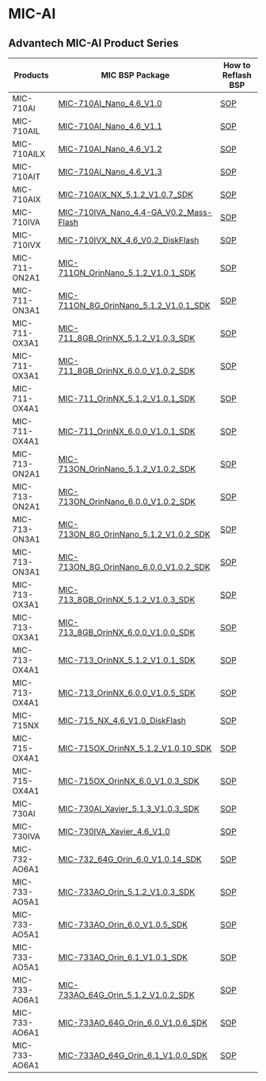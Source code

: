 # MIC-AI
## Advantech MIC-AI Product Series
| Products      | MIC BSP Package          | How to Reflash BSP |
|---------------|--------------------------|--------------------|
| MIC-710AI   | [MIC-710AI_Nano_4.6_V1.0](https://www.dropbox.com/scl/fo/dr6zcn9vfq8eokdh9uug0/AJhANbdXfoBxSA7g8ZL_rRQ/MIC-710AI/MIC-710AI_Nano_4.6_V1.0_DiskFlash?dl=0&rlkey=css95k1m3b0698nn4wrvwisva&subfolder_nav_tracking=1) | [SOP](https://www.dropbox.com/scl/fo/dr6zcn9vfq8eokdh9uug0/AO0cOUE36ilGHkN2oXdDnKE/MIC-710AI/MIC-710AI_Nano_4.6_V1.0_DiskFlash/MIC-710AI_Nano_4.6_V1.0_DiskFlash_SOP.pdf?rlkey=css95k1m3b0698nn4wrvwisva&dl=0) |
| MIC-710AIL  | [MIC-710AI_Nano_4.6_V1.1](https://www.dropbox.com/scl/fo/dr6zcn9vfq8eokdh9uug0/AMf524feBVXOuU4CMYzt7yc/MIC-710AIL/MIC-710AIL_Nano_4.6_V1.2_DiskFlash?dl=0&rlkey=css95k1m3b0698nn4wrvwisva&subfolder_nav_tracking=1) | [SOP](https://www.dropbox.com/scl/fo/dr6zcn9vfq8eokdh9uug0/AMg5WIeOmwGqvdQpacVi708/MIC-710AIL/MIC-710AIL_Nano_4.6_V1.2_DiskFlash/MIC-710AIL_Nano_4.6_V1.2_DiskFlash_SOP.pdf?rlkey=css95k1m3b0698nn4wrvwisva&dl=0) |
| MIC-710AILX   | [MIC-710AI_Nano_4.6_V1.2](https://www.dropbox.com/scl/fo/dr6zcn9vfq8eokdh9uug0/AE203f9WMCY4a63SrFb1rlM/MIC-710AILT/MIC-710AILT_TX2NX_4.6_V1.0_DiskFlash?dl=0&rlkey=css95k1m3b0698nn4wrvwisva&subfolder_nav_tracking=1) | [SOP](https://www.dropbox.com/scl/fo/dr6zcn9vfq8eokdh9uug0/ANsNNV5I2C-iRDXLrfNQ2jM/MIC-710AILT/MIC-710AILT_TX2NX_4.6_V1.0_DiskFlash/MIC-710AILT_TX2NX_4.6_V1.0_DiskFlash_SOP.pdf?rlkey=css95k1m3b0698nn4wrvwisva&dl=0) |
| MIC-710AIT    | [MIC-710AI_Nano_4.6_V1.3](https://www.dropbox.com/scl/fo/dr6zcn9vfq8eokdh9uug0/AOWQ8r59A36XBeeTdrlBA1I/MIC-710AIT/MIC-710AIT_TX2NX_4.6_V1.0_DiskFlash?dl=0&rlkey=css95k1m3b0698nn4wrvwisva&subfolder_nav_tracking=1) | [SOP](https://www.dropbox.com/scl/fo/dr6zcn9vfq8eokdh9uug0/AKJp3i59lF9EGRv2YC_pepM/MIC-710AIT/MIC-710AIT_TX2NX_4.6_V1.0_DiskFlash/MIC-710AIT_TX2NX_4.6_V1.0_DiskFlash_SOP.pdf?rlkey=css95k1m3b0698nn4wrvwisva&dl=0) |
| MIC-710AIX    | [MIC-710AIX_NX_5.1.2_V1.0.7_SDK](https://www.dropbox.com/scl/fo/dr6zcn9vfq8eokdh9uug0/APXwxTe382WUr5ReA5NJub4/MIC-710AIX/MIC-710AIX_NX_5.1.2_V1.0.7_SDK?dl=0&rlkey=css95k1m3b0698nn4wrvwisva&subfolder_nav_tracking=1) | [SOP](https://www.dropbox.com/scl/fo/dr6zcn9vfq8eokdh9uug0/AITPg21lirRpeI8l4X7LbHw/MIC-710AIX/MIC-710AIX_NX_5.1.2_V1.0.7_SDK/MIC-710AIX_NX_5.1.2_V1.0.7_SDK_SOP.pdf?rlkey=css95k1m3b0698nn4wrvwisva&dl=0) |
| MIC-710IVA    | [MIC-710IVA_Nano_4.4-GA_V0.2_Mass-Flash](https://www.dropbox.com/scl/fo/dr6zcn9vfq8eokdh9uug0/AMBgavQcw-TNYTheSRi4JG8/MIC-710IVA/MIC-710IVA_Nano_4.4-GA_V0.2_Mass-Flash?dl=0&rlkey=css95k1m3b0698nn4wrvwisva&subfolder_nav_tracking=1) | [SOP](https://www.dropbox.com/scl/fo/dr6zcn9vfq8eokdh9uug0/AEID_lFKWBcbKnfxn9YpsNU/MIC-710IVA/MIC-710IVA_Nano_4.4-GA_V0.2_Mass-Flash/MIC-710IVA_Nano_4.4-GA_V0.2_Mass-Flash_SOP.pdf?rlkey=css95k1m3b0698nn4wrvwisva&dl=0) |
| MIC-710IVX    | [MIC-710IVX_NX_4.6_V0.2_DiskFlash](https://www.dropbox.com/scl/fo/dr6zcn9vfq8eokdh9uug0/AAB5i5DhizDwfymN9P5ZqD8/MIC-710IVX/MIC-710IVX_NX_4.6_V0.2_DiskFlash?dl=0&rlkey=css95k1m3b0698nn4wrvwisva&subfolder_nav_tracking=1) | [SOP](https://www.dropbox.com/scl/fo/dr6zcn9vfq8eokdh9uug0/AHO3_k1lXYWCRmtVBL8y4T0/MIC-710IVX/MIC-710IVX_NX_4.6_V0.2_DiskFlash/MIC-710IVX_NX_4.6_V0.2_DiskFlash_SOP.pdf?rlkey=css95k1m3b0698nn4wrvwisva&dl=0) |
| MIC-711-ON2A1 | [MIC-711ON_OrinNano_5.1.2_V1.0.1_SDK](https://www.dropbox.com/scl/fo/dr6zcn9vfq8eokdh9uug0/AJoGY-gOnIveViZKkHG2jHs/MIC-711(D)-ON/MIC-711(D)-ON2A1/MIC-711ON_OrinNano_5.1.2_V1.0.1_SDK?dl=0&rlkey=css95k1m3b0698nn4wrvwisva&subfolder_nav_tracking=1) | [SOP](https://www.dropbox.com/scl/fo/dr6zcn9vfq8eokdh9uug0/AJUeDdkopHa7m0m8TNUR-7s/MIC-711%28D%29-ON/MIC-711%28D%29-ON2A1/MIC-711ON_OrinNano_5.1.2_V1.0.1_SDK/MIC-711-ON_Flash_SOP.pdf?rlkey=css95k1m3b0698nn4wrvwisva&dl=0) |
| MIC-711-ON3A1 | [MIC-711ON_8G_OrinNano_5.1.2_V1.0.1_SDK](https://www.dropbox.com/scl/fo/dr6zcn9vfq8eokdh9uug0/AO6EpxrZ2bv5raBayWc6tXk/MIC-711(D)-ON/MIC-711(D)-ON3A1/MIC-711ON_8G_OrinNano_5.1.2_V1.0.1_SDK?dl=0&rlkey=css95k1m3b0698nn4wrvwisva&subfolder_nav_tracking=1) | [SOP](https://www.dropbox.com/scl/fo/dr6zcn9vfq8eokdh9uug0/ACmCoERJLyQ82_4VpLQJGao/MIC-711%28D%29-ON/MIC-711%28D%29-ON3A1/MIC-711ON_8G_OrinNano_5.1.2_V1.0.1_SDK/MIC-711-ON_Flash_SOP.pdf?rlkey=css95k1m3b0698nn4wrvwisva&dl=0) |
| MIC-711-OX3A1 | [MIC-711_8GB_OrinNX_5.1.2_V1.0.3_SDK](https://www.dropbox.com/scl/fo/dr6zcn9vfq8eokdh9uug0/AAm5Tye-oWGArbCTyL8BhMI/MIC-711(D)-OX/MIC-711(D)-OX3A1/MIC-711_8GB_OrinNX_5.1.2_V1.0.3_SDK?dl=0&rlkey=css95k1m3b0698nn4wrvwisva&subfolder_nav_tracking=1) | [SOP](https://www.dropbox.com/scl/fo/dr6zcn9vfq8eokdh9uug0/AFkSZyIzuLpXJX6n4ojTFOY/MIC-711%28D%29-OX/MIC-711%28D%29-OX3A1/MIC-711_8GB_OrinNX_5.1.2_V1.0.3_SDK/MIC-711-OX_Flash_SOP.pdf?rlkey=css95k1m3b0698nn4wrvwisva&dl=0) |
| MIC-711-OX3A1 | [MIC-711_8GB_OrinNX_6.0.0_V1.0.2_SDK](https://www.dropbox.com/scl/fo/dr6zcn9vfq8eokdh9uug0/AJ8ceCeExz4BDe-rW1KggdI/MIC-711(D)-OX/MIC-711(D)-OX3A1/MIC-711_8GB_OrinNX_6.0.0_V1.0.2_SDK?dl=0&rlkey=css95k1m3b0698nn4wrvwisva&subfolder_nav_tracking=1) | [SOP](https://www.dropbox.com/scl/fo/dr6zcn9vfq8eokdh9uug0/ACdfmw9B4mrGHcKz6z0Oci4/MIC-711%28D%29-OX/MIC-711%28D%29-OX3A1/MIC-711_8GB_OrinNX_6.0.0_V1.0.2_SDK/MIC-711%28D%29_Flash_SOP.pdf?rlkey=css95k1m3b0698nn4wrvwisva&dl=0) |
| MIC-711-OX4A1 | [MIC-711_OrinNX_5.1.2_V1.0.1_SDK](https://www.dropbox.com/scl/fo/dr6zcn9vfq8eokdh9uug0/AE5_sJfEJKiA6FGt0LHXcFg/MIC-711(D)-OX/MIC-711(D)-OX4A1/MIC-711_OrinNX_5.1.2_V1.0.1_SDK?dl=0&rlkey=css95k1m3b0698nn4wrvwisva&subfolder_nav_tracking=1) | [SOP](https://www.dropbox.com/scl/fo/dr6zcn9vfq8eokdh9uug0/AMX5Y1jlJLhyPblNCBgRQ-c/MIC-711%28D%29-OX/MIC-711%28D%29-OX4A1/MIC-711_OrinNX_5.1.2_V1.0.1_SDK/MIC-711-OX_Flash_SOP.pdf?rlkey=css95k1m3b0698nn4wrvwisva&dl=0) |
| MIC-711-OX4A1 | [MIC-711_OrinNX_6.0.0_V1.0.1_SDK](https://www.dropbox.com/scl/fo/dr6zcn9vfq8eokdh9uug0/AJJqprc7Fn4jM6ZA2GcdChw/MIC-711(D)-OX/MIC-711(D)-OX4A1/MIC-711_OrinNX_6.0.0_V1.0.1_SDK?dl=0&rlkey=css95k1m3b0698nn4wrvwisva&subfolder_nav_tracking=1) | [SOP](https://www.dropbox.com/scl/fo/dr6zcn9vfq8eokdh9uug0/AEwuWxXTyzttRo7C2JRUFzE/MIC-711%28D%29-OX/MIC-711%28D%29-OX4A1/MIC-711_OrinNX_6.0.0_V1.0.1_SDK/MIC-711%28D%29_Flash_SOP.pdf?rlkey=css95k1m3b0698nn4wrvwisva&dl=0) |
| MIC-713-ON2A1 | [MIC-713ON_OrinNano_5.1.2_V1.0.2_SDK](https://www.dropbox.com/scl/fo/dr6zcn9vfq8eokdh9uug0/AINfmSdMnzV3R6d7g3ogBts/MIC-713(S)-ON/MIC-713(S)-ON2A1/MIC-713ON_OrinNano_5.1.2_V1.0.2_SDK?dl=0&rlkey=css95k1m3b0698nn4wrvwisva&subfolder_nav_tracking=1) | [SOP](https://www.dropbox.com/scl/fo/dr6zcn9vfq8eokdh9uug0/APtZK9TRJddlH9fJgJaMeEM/MIC-713%28S%29-ON/MIC-713%28S%29-ON2A1/MIC-713ON_OrinNano_5.1.2_V1.0.2_SDK/MIC-713%28S%29-ON_Flash_SOP.pdf?rlkey=css95k1m3b0698nn4wrvwisva&dl=0) |
| MIC-713-ON2A1 | [MIC-713ON_OrinNano_6.0.0_V1.0.2_SDK](https://www.dropbox.com/scl/fo/dr6zcn9vfq8eokdh9uug0/ADXoYqCHuJP0_tTleAoOwNM/MIC-713(S)-ON/MIC-713(S)-ON2A1/MIC-713ON_OrinNano_6.0.0_V1.0.2_SDK?dl=0&rlkey=css95k1m3b0698nn4wrvwisva&subfolder_nav_tracking=1) | [SOP](https://www.dropbox.com/scl/fo/dr6zcn9vfq8eokdh9uug0/ADkCA1ex6ruqdDoLJ_lTd94/MIC-713%28S%29-ON/MIC-713%28S%29-ON2A1/MIC-713ON_OrinNano_6.0.0_V1.0.2_SDK/MIC-713%28S%29_Flash_SOP.pdf?rlkey=css95k1m3b0698nn4wrvwisva&dl=0) |
| MIC-713-ON3A1 | [MIC-713ON_8G_OrinNano_5.1.2_V1.0.2_SDK](https://www.dropbox.com/scl/fo/dr6zcn9vfq8eokdh9uug0/ACTZwy3wA5xSwhkm-yE1Ub0/MIC-713(S)-ON/MIC-713(S)-ON3A1/MIC-713ON_8G_OrinNano_5.1.2_V1.0.2_SDK?dl=0&rlkey=css95k1m3b0698nn4wrvwisva&subfolder_nav_tracking=1) | [SOP](https://www.dropbox.com/scl/fo/dr6zcn9vfq8eokdh9uug0/AJAC1SNm8Vh_JX78pUiUSZw/MIC-713%28S%29-ON/MIC-713%28S%29-ON3A1/MIC-713ON_8G_OrinNano_5.1.2_V1.0.2_SDK/MIC-713%28S%29-ON_Flash_SOP.pdf?rlkey=css95k1m3b0698nn4wrvwisva&dl=0) |
| MIC-713-ON3A1 | [MIC-713ON_8G_OrinNano_6.0.0_V1.0.2_SDK](https://www.dropbox.com/scl/fo/dr6zcn9vfq8eokdh9uug0/ACDsj6GvtJiDhBG-3q4K3S0/MIC-713(S)-ON/MIC-713(S)-ON3A1/MIC-713ON_8G_OrinNano_6.0.0_V1.0.2_SDK?dl=0&rlkey=css95k1m3b0698nn4wrvwisva&subfolder_nav_tracking=1) | [SOP](https://www.dropbox.com/scl/fo/dr6zcn9vfq8eokdh9uug0/AEQiX2b2f5tRZDtvlEpSZDY/MIC-713%28S%29-ON/MIC-713%28S%29-ON3A1/MIC-713ON_8G_OrinNano_6.0.0_V1.0.2_SDK/MIC-713%28S%29_Flash_SOP.pdf?rlkey=css95k1m3b0698nn4wrvwisva&dl=0) |
| MIC-713-OX3A1 | [MIC-713_8GB_OrinNX_5.1.2_V1.0.3_SDK](https://www.dropbox.com/scl/fo/dr6zcn9vfq8eokdh9uug0/ACiZbpG62a1yS7_QPibgTJk/MIC-713(S)-OX/MIC-713(S)-OX3A1/MIC-713_8GB_OrinNX_5.1.2_V1.0.3_SDK?dl=0&rlkey=css95k1m3b0698nn4wrvwisva&subfolder_nav_tracking=1) | [SOP](https://www.dropbox.com/scl/fo/dr6zcn9vfq8eokdh9uug0/AGf2NiAjZ6x3Ngfsfx_Aq2c/MIC-713%28S%29-OX/MIC-713%28S%29-OX3A1/MIC-713_8GB_OrinNX_5.1.2_V1.0.3_SDK/MIC-713%28S%29-OX_Flash_SOP.pdf?rlkey=css95k1m3b0698nn4wrvwisva&dl=0) |
| MIC-713-OX3A1 | [MIC-713_8GB_OrinNX_6.0.0_V1.0.0_SDK](https://www.dropbox.com/scl/fo/dr6zcn9vfq8eokdh9uug0/AKFxgapFIr4sxr3eGCQBbVU/MIC-713(S)-OX/MIC-713(S)-OX3A1/MIC-713_8GB_OrinNX_6.0.0_V1.0.0_SDK?dl=0&rlkey=css95k1m3b0698nn4wrvwisva&subfolder_nav_tracking=1) | [SOP](https://www.dropbox.com/scl/fo/dr6zcn9vfq8eokdh9uug0/AA4ZWO4tQi7hLACtdG3357s/MIC-713%28S%29-OX/MIC-713%28S%29-OX3A1/MIC-713_8GB_OrinNX_6.0.0_V1.0.0_SDK/MIC-713%28S%29_Flash_SOP.pdf?rlkey=css95k1m3b0698nn4wrvwisva&dl=0) |
| MIC-713-OX4A1 | [MIC-713_OrinNX_5.1.2_V1.0.1_SDK](https://www.dropbox.com/scl/fo/dr6zcn9vfq8eokdh9uug0/AD985SvdLJMGI_giIVtkZGc/MIC-713(S)-OX/MIC-713(S)-OX4A1/MIC-713_OrinNX_5.1.2_V1.0.1_SDK?dl=0&rlkey=css95k1m3b0698nn4wrvwisva) | [SOP](https://www.dropbox.com/scl/fo/dr6zcn9vfq8eokdh9uug0/AH7YYxqGElUFmvsEuyFYoLY/MIC-713%28S%29-OX/MIC-713%28S%29-OX4A1/MIC-713_OrinNX_5.1.2_V1.0.1_SDK/MIC-713%28S%29-OX_Flash_SOP.pdf?rlkey=css95k1m3b0698nn4wrvwisva&dl=0) |
| MIC-713-OX4A1 | [MIC-713_OrinNX_6.0.0_V1.0.5_SDK](https://www.dropbox.com/scl/fo/dr6zcn9vfq8eokdh9uug0/AFzGXpCisSjg6LmvukvC8x0/MIC-713(S)-OX/MIC-713(S)-OX4A1/MIC-713_OrinNX_6.0.0_V1.0.5_SDK?dl=0&rlkey=css95k1m3b0698nn4wrvwisva&subfolder_nav_tracking=1) | [SOP](https://www.dropbox.com/scl/fo/dr6zcn9vfq8eokdh9uug0/AJPaQ7wDKVGZCFhBCsmAMVE/MIC-713%28S%29-OX/MIC-713%28S%29-OX4A1/MIC-713_OrinNX_6.0.0_V1.0.5_SDK/MIC-713%28S%29_Flash_SOP.pdf?rlkey=css95k1m3b0698nn4wrvwisva&dl=0) |
| MIC-715NX     | [MIC-715_NX_4.6_V1.0_DiskFlash](https://www.dropbox.com/scl/fo/dr6zcn9vfq8eokdh9uug0/AHXRIwOyreD0164UqTnVO2o/MIC-715-NX/MIC-715_NX_4.6_V1.0_DiskFlash?dl=0&rlkey=css95k1m3b0698nn4wrvwisva&subfolder_nav_tracking=1) | [SOP](https://www.dropbox.com/scl/fo/dr6zcn9vfq8eokdh9uug0/AIeO_NzQ-hGQg8ILmXKSC34/MIC-715-NX/MIC-715_NX_4.6_V1.0_DiskFlash/MIC-715_NX_4.6_V1.0_DiskFlash_SOP.pdf?rlkey=css95k1m3b0698nn4wrvwisva&dl=0) |
| MIC-715-OX4A1 | [MIC-715OX_OrinNX_5.1.2_V1.0.10_SDK](https://www.dropbox.com/scl/fo/dr6zcn9vfq8eokdh9uug0/AMyd4cf8Uog4YIjZ8j34LFk/MIC-715-OX/MIC-715-OX4A1/MIC-715OX_OrinNX_5.1.2_V1.0.10_SDK?dl=0&rlkey=css95k1m3b0698nn4wrvwisva&subfolder_nav_tracking=1) | [SOP](https://www.dropbox.com/scl/fo/dr6zcn9vfq8eokdh9uug0/AEKzK-yIr0RG3saXzTUGHXI/MIC-715-OX/MIC-715-OX4A1/MIC-715OX_OrinNX_5.1.2_V1.0.10_SDK/MIC-715OX_Flash_SOP.pdf?rlkey=css95k1m3b0698nn4wrvwisva&dl=0) |
| MIC-715-OX4A1 | [MIC-715OX_OrinNX_6.0_V1.0.3_SDK](https://www.dropbox.com/scl/fo/dr6zcn9vfq8eokdh9uug0/ABNoys5Kug9Zy601P5oU9j4/MIC-715-OX/MIC-715-OX4A1/MIC-715OX_OrinNX_6.0_V1.0.3_SDK?dl=0&rlkey=css95k1m3b0698nn4wrvwisva&subfolder_nav_tracking=1) | [SOP](https://www.dropbox.com/scl/fo/dr6zcn9vfq8eokdh9uug0/ANpXwLAIFagX7WwsxaZM9-4/MIC-715-OX/MIC-715-OX4A1/MIC-715OX_OrinNX_6.0_V1.0.3_SDK/MIC-715OX_Flash_SOP.pdf?rlkey=css95k1m3b0698nn4wrvwisva&dl=0) |
| MIC-730AI     | [MIC-730AI_Xavier_5.1.3_V1.0.3_SDK](https://www.dropbox.com/scl/fo/dr6zcn9vfq8eokdh9uug0/AKY1Fnv5HgXxVMm0GUUwJ0Y/MIC-730AI/MIC-730AI_Xavier_5.1.3_V1.0.3_SDK?dl=0&rlkey=css95k1m3b0698nn4wrvwisva&subfolder_nav_tracking=1) | [SOP](https://www.dropbox.com/scl/fo/dr6zcn9vfq8eokdh9uug0/AEOo1TZKkq83s3BDy6pOLxY/MIC-730AI/MIC-730AI_Xavier_5.1.3_V1.0.3_SDK/MIC-730AI_Xavier_5.1.3_V1.0.3_SDK_Flash_SOP.pdf?rlkey=css95k1m3b0698nn4wrvwisva&dl=0) |
| MIC-730IVA    | [MIC-730IVA_Xavier_4.6_V1.0](https://www.dropbox.com/scl/fo/dr6zcn9vfq8eokdh9uug0/AOmX5kwahXCcvS0zRjpqVoQ/MIC-730IVA/MIC-730IVA_Xavier_4.6_V1.0_DiskFlash?dl=0&rlkey=css95k1m3b0698nn4wrvwisva) | [SOP](https://www.dropbox.com/scl/fo/dr6zcn9vfq8eokdh9uug0/AGZjICoshi36iIjk1CEi6W4/MIC-730IVA/MIC-730IVA_Xavier_4.6_V1.0_DiskFlash/MIC-730IVA_Xavier_4.6_V1.0_DiskFlash_SOP.pdf?rlkey=css95k1m3b0698nn4wrvwisva&dl=0) |
| MIC-732-AO6A1 | [MIC-732_64G_Orin_6.0_V1.0.14_SDK](https://www.dropbox.com/scl/fo/dr6zcn9vfq8eokdh9uug0/APy5QluK8gQgFOBbfrfbgWk/MIC-732(D)-AO/MIC-732(D)-AO6A1/MIC-732_64G_Orin_6.0_V1.0.14_SDK?dl=0&rlkey=css95k1m3b0698nn4wrvwisva&subfolder_nav_tracking=1) | [SOP](https://www.dropbox.com/scl/fo/dr6zcn9vfq8eokdh9uug0/AE9-EXCOnx5jqNvL1iIZRsU/MIC-732%28D%29-AO/MIC-732%28D%29-AO6A1/MIC-732_64G_Orin_6.0_V1.0.14_SDK/MIC-732%28D%29-AO_Flash_SOP.pdf?rlkey=css95k1m3b0698nn4wrvwisva&dl=0) |
| MIC-733-AO5A1 | [MIC-733AO_Orin_5.1.2_V1.0.3_SDK](https://www.dropbox.com/scl/fo/dr6zcn9vfq8eokdh9uug0/ALw8XpeJdWg4riIqTwR0QTo/MIC-733-AO/MIC-733-AO5A1/MIC-733AO_Orin_5.1.2_V1.0.3_SDK?dl=0&rlkey=css95k1m3b0698nn4wrvwisva&subfolder_nav_tracking=1) | [SOP](https://www.dropbox.com/scl/fo/dr6zcn9vfq8eokdh9uug0/AIGOuhfUTyb8uheJ_tznLOY/MIC-733-AO/MIC-733-AO5A1/MIC-733AO_Orin_5.1.2_V1.0.3_SDK/MIC-733-AO_Flash_SOP.pdf?rlkey=css95k1m3b0698nn4wrvwisva&dl=0) |
| MIC-733-AO5A1 | [MIC-733AO_Orin_6.0_V1.0.5_SDK](https://www.dropbox.com/scl/fo/dr6zcn9vfq8eokdh9uug0/AEkb5ZXJfGv4_cJX0d_lUEo/MIC-733-AO/MIC-733-AO5A1/MIC-733AO_Orin_6.0_V1.0.5_SDK?dl=0&rlkey=css95k1m3b0698nn4wrvwisva&subfolder_nav_tracking=1) | [SOP](https://www.dropbox.com/scl/fo/dr6zcn9vfq8eokdh9uug0/AAjA1fgBAon4m1hXmBK7sbQ/MIC-733-AO/MIC-733-AO5A1/MIC-733AO_Orin_6.0_V1.0.5_SDK/MIC-733-AO_Flash_SOP.pdf?rlkey=css95k1m3b0698nn4wrvwisva&dl=0) |
| MIC-733-AO5A1 | [MIC-733AO_Orin_6.1_V1.0.1_SDK](https://www.dropbox.com/scl/fo/dr6zcn9vfq8eokdh9uug0/AHYeNHHF142AOSl3uziSBPM/MIC-733-AO/MIC-733-AO5A1/MIC-733AO_Orin_6.1_V1.0.1_SDK?dl=0&rlkey=css95k1m3b0698nn4wrvwisva&subfolder_nav_tracking=1) | [SOP](https://www.dropbox.com/scl/fo/dr6zcn9vfq8eokdh9uug0/AHcL5I-jyBKM6NRy1ZpP5GA/MIC-733-AO/MIC-733-AO5A1/MIC-733AO_Orin_6.1_V1.0.1_SDK/MIC-733-AO_Flash_SOP.pdf?rlkey=css95k1m3b0698nn4wrvwisva&dl=0) |
| MIC-733-AO6A1 | [MIC-733AO_64G_Orin_5.1.2_V1.0.2_SDK](https://www.dropbox.com/scl/fo/dr6zcn9vfq8eokdh9uug0/AMndxlPeIpJ_1qpi7slT2OE/MIC-733-AO/MIC-733-AO6A1/MIC-733AO_64G_Orin_5.1.2_V1.0.2_SDK?dl=0&rlkey=css95k1m3b0698nn4wrvwisva&subfolder_nav_tracking=1) | [SOP](https://www.dropbox.com/scl/fo/dr6zcn9vfq8eokdh9uug0/AFpx5bkovXDlPtrOnexqiCk/MIC-733-AO/MIC-733-AO6A1/MIC-733AO_64G_Orin_5.1.2_V1.0.2_SDK/MIC-733-AO_Flash_SOP.pdf?rlkey=css95k1m3b0698nn4wrvwisva&dl=0) |
| MIC-733-AO6A1 | [MIC-733AO_64G_Orin_6.0_V1.0.6_SDK](https://www.dropbox.com/scl/fo/dr6zcn9vfq8eokdh9uug0/APIHbn_bwGZCtFkXBg_HZQ4/MIC-733-AO/MIC-733-AO6A1/MIC-733AO_64G_Orin_6.0_V1.0.6_SDK?dl=0&rlkey=css95k1m3b0698nn4wrvwisva&subfolder_nav_tracking=1) | [SOP](https://www.dropbox.com/scl/fo/dr6zcn9vfq8eokdh9uug0/AKKnTOPIx98DFlA4o0HnWCg/MIC-733-AO/MIC-733-AO6A1/MIC-733AO_64G_Orin_6.0_V1.0.6_SDK/MIC-733-AO_Flash_SOP.pdf?rlkey=css95k1m3b0698nn4wrvwisva&dl=0) |
| MIC-733-AO6A1 | [MIC-733AO_64G_Orin_6.1_V1.0.0_SDK](https://www.dropbox.com/scl/fo/dr6zcn9vfq8eokdh9uug0/AFbMN0hYIZ1IbvjvtN1sFqY/MIC-733-AO/MIC-733-AO6A1/MIC-733AO_64G_Orin_6.1_V1.0.0_SDK?dl=0&rlkey=css95k1m3b0698nn4wrvwisva&subfolder_nav_tracking=1) | [SOP](https://www.dropbox.com/scl/fo/dr6zcn9vfq8eokdh9uug0/AHOaNVRxFrdsiKCJjkrvEdc/MIC-733-AO/MIC-733-AO6A1/MIC-733AO_64G_Orin_6.1_V1.0.0_SDK/MIC-733-AO_Flash_SOP.pdf?rlkey=css95k1m3b0698nn4wrvwisva&dl=0) |

